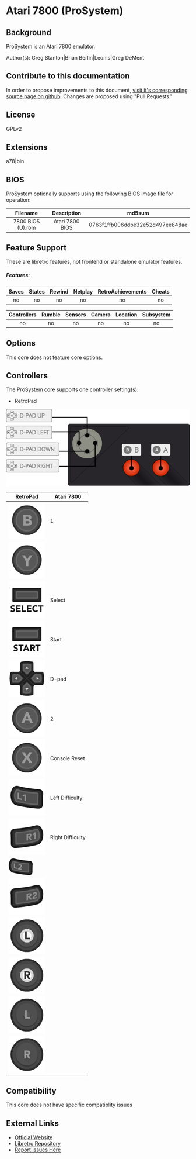 # Atari 7800 (ProSystem)

## Background

ProSystem is an Atari 7800 emulator.  

Author(s): Greg Stanton|Brian Berlin|Leonis|Greg DeMent

## Contribute to this documentation

In order to propose improvements to this document, [visit it's corresponding source page on github](https://github.com/libretro/docs/tree/master/docs/library/prosystem.md). Changes are proposed using "Pull Requests."

## License

GPLv2

## Extensions

a78|bin

## BIOS

ProSystem optionally supports using the following BIOS image file for operation:

|   Filename    |    Description     |              md5sum              |
|:-------------:|:------------------:|:--------------------------------:|
| 7800 BIOS (U).rom | Atari 7800 BIOS | 0763f1ffb006ddbe32e52d497ee848ae |

## Feature Support

These are libretro features, not frontend or standalone emulator features.

##### Features:

| Saves | States      | Rewind | Netplay | RetroAchievements | Cheats |
|:-----:|:-----------:|:------:|:-------:|:-----------------:|:------:|
|  no   |    no       |  no    |  no     |       no          |  no    |

| Controllers     | Rumble | Sensors | Camera | Location | Subsystem     |
|:---------------:|:------:|:-------:|:------:|:--------:|:-------------:|
|      no         |  no    |   no    |  no    |   no     |      no       |

## Options

This core does not feature core options.

## Controllers

The ProSystem core supports one controller setting(s):

* RetroPad

![Atari_7800_diagram](images/Controllers/Atari-7800_joypad.png)

| [RetroPad](RetroPad)                                                 | Atari 7800 |
|----------------------------------------------------------------------|--------|
| ![RetroPad_B](images/RetroPad/Retro_B_Round.png)                     | 1       |
| ![RetroPad_Y](images/RetroPad/Retro_Y_Round.png)                     |        |
| ![RetroPad_Select](images/RetroPad/Retro_Select.png)                 | Select       |
| ![RetroPad_Start](images/RetroPad/Retro_Start.png)                   | Start       |
| ![RetroPad_Dpad](images/RetroPad/Retro_Dpad.png)                     |  D-pad      |    
| ![RetroPad_A](images/RetroPad/Retro_A_Round.png)                     | 2       |
| ![RetroPad_X](images/RetroPad/Retro_X_Round.png)                     | Console Reset       |
| ![RetroPad_L1](images/RetroPad/Retro_L1.png)                         | Left Difficulty       |
| ![RetroPad_R1](images/RetroPad/Retro_R1.png)                         | Right Difficulty       |
| ![RetroPad_L2](images/RetroPad/Retro_L2_Temp.png)                    |        |
| ![RetroPad_R2](images/RetroPad/Retro_R2.png)                         |        |
| ![RetroPad_L3](images/RetroPad/Retro_L3.png)                         |        |
| ![RetroPad_R3](images/RetroPad/Retro_R3.png)                         |        |
| ![RetroPad_Left_Stick](images/RetroPad/Retro_Left_Stick.png)         |        |
| ![RetroPad_Right_Stick](images/RetroPad/Retro_Right_Stick.png)       |        |

## Compatibility

This core does not have specific compatiblity issues

## External Links

* [Official Website](http://gstanton.github.io/ProSystem1_3/)  
* [Libretro Repository](https://github.com/libretro/prosystem-libretro)
* [Report Issues Here](https://github.com/libretro/libretro-meta)
